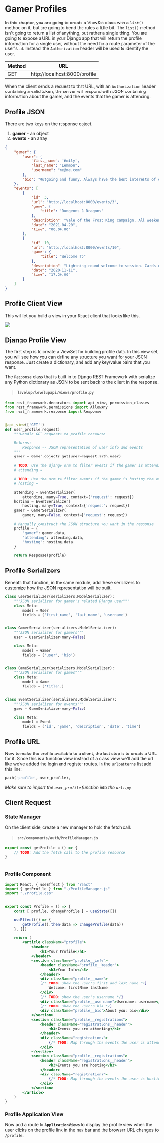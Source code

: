 # Gamer Profiles

In this chapter, you are going to create a ViewSet class with a `list()` method on it, but are going to bend the rules a little bit. The `list()` method isn't going to return a list of anything, but rather a single thing. You are going to expose a URL in your Django app that will return the profile information for a single user, without the need for a route parameter of the user's `id`. Instead, the `Authorization` header will be used to identify the user.

| Method | URL |
|--|--|
| GET | http://localhost:8000/profile |

When the client sends a request to that URL, with an `Authorization` header containing a valid token, the server will respond with JSON containing information about the gamer, and the events that the gamer is attending.

## Profile JSON

There are two keys on the response object.

1. **gamer** - an object
1. **events** - an array

```json
{
    "gamer": {
        "user": {
            "first_name": "Emily",
            "last_name": "Lemmon",
            "username": "me@me.com"
        },
        "bio": "Outgoing and funny. Always have the best interests of other at heart."
    },
    "events": [
        {
            "id": 3,
            "url": "http://localhost:8000/events/3",
            "game": {
                "title": "Dungeons & Dragons"
            },
            "description": "Vale of the Frost King campaign. All weekend.",
            "date": "2021-04-20",
            "time": "08:00:00"
        },
        {
            "id": 10,
            "url": "http://localhost:8000/events/10",
            "game": {
                "title": "Welcome To"
            },
            "description": "Lightning round welcome to session. Cards will be turned every minute. Drinking involved.",
            "date": "2020-11-11",
            "time": "17:30:00"
        }
    ]
}
```

## Profile Client View

This will let you build a view in your React client that looks like this.

![](./images/levelup-profile.png)

## Django Profile View

The first step is to create a ViewSet for building profile data. In this view set, you will see how you can define any structure you want for your JSON response. Just create a dictionary, and add any key/value pairs that you want.

The `Response` class that is built in to Django REST Framework with serialize any Python dictionary as JSON to be sent back to the client in the response.

> #### `levelup/levelupapi/views/profile.py`

```py
from rest_framework.decorators import api_view, permission_classes
from rest_framework.permissions import AllowAny
from rest_framework.response import Response


@api_view(['GET'])
def user_profile(request):
    """Handle GET requests to profile resource

    Returns:
        Response -- JSON representation of user info and events
    """
    gamer = Gamer.objects.get(user=request.auth.user)
    
    # TODO: Use the django orm to filter events if the gamer is attending the event
    # attending = 

    # TODO: Use the orm to filter events if the gamer is hosting the event
    # hosting =

    attending = EventSerializer(
        attending, many=True, context={'request': request})
    hosting = EventSerializer(
        hosting, many=True, context={'request': request})
    gamer = GamerSerializer(
        gamer, many=False, context={'request': request})

    # Manually construct the JSON structure you want in the response
    profile = {
        "gamer": gamer.data,
        "attending": attending.data,
        "hosting": hosting.data
    }

    return Response(profile)
```

## Profile Serializers

Beneath that function, in the same module, add these serializers to customize how the JSON representation will be built.

```py
class UserSerializer(serializers.ModelSerializer):
    """JSON serializer for gamer's related Django user"""
    class Meta:
        model = User
        fields = ('first_name', 'last_name', 'username')


class GamerSerializer(serializers.ModelSerializer):
    """JSON serializer for gamers"""
    user = UserSerializer(many=False)

    class Meta:
        model = Gamer
        fields = ('user', 'bio')


class GameSerializer(serializers.ModelSerializer):
    """JSON serializer for games"""
    class Meta:
        model = Game
        fields = ('title',)


class EventSerializer(serializers.ModelSerializer):
    """JSON serializer for events"""
    game = GameSerializer(many=False)

    class Meta:
        model = Event
        fields = ('id', 'game', 'description', 'date', 'time')
```

## Profile URL

Now to make the profile available to a client, the last step is to create a URL for it. Since this is a function view instead of a class view we'll add the url like we've added the login and register routes. In the `urlpatterns` list add this line:

```py
path('profile', user_profile),
```

_Make sure to import the `user_profile` function into the `urls.py`_


## Client Request


### State Manager

On the client side, create a new manager to hold the fetch call.

> #### `src/components/auth/ProfileManager.js`

```jsx
export const getProfile = () => {
    // TODO: Add the fetch call to the profile resource
}
    
```

### Profile Component


```jsx
import React, { useEffect } from "react"
import { getProfile } from "./ProfileManager.js"
import "./Profile.css"


export const Profile = () => {
    const [ profile, changeProfile ] = useState([])

    useEffect(() => {
        getProfile().then(data => changeProfile(data))
    }, [])

    return (
        <article className="profile">
            <header>
                <h1>Your Profile</h1>
            </header>
            <section className="profile__info">
                <header className="profile__header">
                    <h3>Your Info</h3>
                </header>
                <div className="profile__name">
                {/* TODO: show the user's first and last name */}
                    Welcome: firstName lastName
                </div>
                {/* TODO: show the user's username */}
                <div className="profile__username">Username: username</div>
                {/* TODO: show the user's bio */}
                <div className="profile__bio">About you: bio</div>
            </section>
            <section className="profile__registrations">
                <header className="registrations__header">
                    <h3>Events you are attending</h3>
                </header>
                <div className="registrations">
                    {/* TODO: Map through the events the user is attending */}
                </div>
            </section>
            <section className="profile__registrations">
                <header className="registrations__header">
                    <h3>Events you are hosting</h3>
                </header>
                <div className="registrations">
                    {/* TODO: Map through the events the user is hosting */}
                </div>
            </section>
        </article>
    )
}
```

### Profile Application View

Now add a route to **`ApplicationViews`** to display the profile view when the user clicks on the profile link in the nav bar and the browser URL changes to `/profile`.
